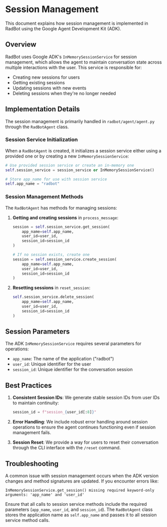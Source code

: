 # Session Management

This document explains how session management is implemented in RadBot using the Google Agent Development Kit (ADK).

## Overview

RadBot uses Google ADK's `InMemorySessionService` for session management, which allows the agent to maintain conversation state across multiple interactions with the user. This service is responsible for:

- Creating new sessions for users
- Getting existing sessions
- Updating sessions with new events
- Deleting sessions when they're no longer needed

## Implementation Details

The session management is primarily handled in `radbot/agent/agent.py` through the `RadBotAgent` class. 

### Session Service Initialization

When a `RadBotAgent` is created, it initializes a session service either using a provided one or by creating a new `InMemorySessionService`:

```python
# Use provided session service or create an in-memory one
self.session_service = session_service or InMemorySessionService()

# Store app_name for use with session service
self.app_name = "radbot"
```

### Session Management Methods

The `RadBotAgent` has methods for managing sessions:

1. **Getting and creating sessions** in `process_message`:
   ```python
   session = self.session_service.get_session(
       app_name=self.app_name,
       user_id=user_id,
       session_id=session_id
   )
   
   # If no session exists, create one
   session = self.session_service.create_session(
       app_name=self.app_name,
       user_id=user_id,
       session_id=session_id
   )
   ```

2. **Resetting sessions** in `reset_session`:
   ```python
   self.session_service.delete_session(
       app_name=self.app_name,
       user_id=user_id,
       session_id=session_id
   )
   ```

## Session Parameters

The ADK `InMemorySessionService` requires several parameters for operations:

- `app_name`: The name of the application ("radbot")
- `user_id`: Unique identifier for the user
- `session_id`: Unique identifier for the conversation session

## Best Practices

1. **Consistent Session IDs**: We generate stable session IDs from user IDs to maintain continuity:
   ```python
   session_id = f"session_{user_id[:8]}"
   ```

2. **Error Handling**: We include robust error handling around session operations to ensure the agent continues functioning even if session management fails.

3. **Session Reset**: We provide a way for users to reset their conversation through the CLI interface with the `/reset` command.

## Troubleshooting

A common issue with session management occurs when the ADK version changes and method signatures are updated. If you encounter errors like:

```
InMemorySessionService.get_session() missing required keyword-only arguments: 'app_name' and 'user_id'
```

Ensure that all calls to session service methods include the required parameters (`app_name`, `user_id`, and `session_id`). The `RadBotAgent` class stores the application name as `self.app_name` and passes it to all session service method calls.
